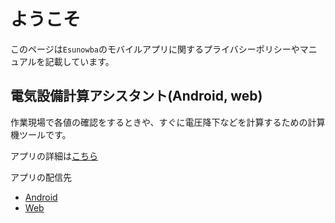 # ようこそ

このページは`Esunowba`のモバイルアプリに関するプライバシーポリシーやマニュアルを記載しています。


## 電気設備計算アシスタント(Android, web)

作業現場で各値の確認をするときや、すぐに電圧降下などを計算するための計算機ツールです。

アプリの詳細は[こちら](elec_calculator/home.md)

アプリの配信先

- [Android](https://play.google.com/store/apps/details?id=com.github.snova301.elec_calculator)
- [Web](https://ewacdj-3936b.web.app/)
